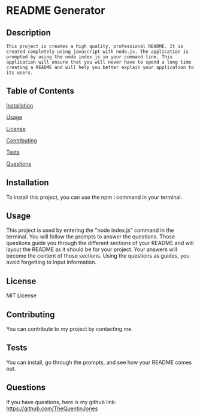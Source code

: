 # README Generator

  ## Description
          
    This project is creates a high quality, professional README. It is created completely using javascript with node.js. The application is prompted by using the node index.js in your command line. This application will ensure that you will never have to spend a long time creating a README and will help you better explain your application to its users.
         
  ## Table of Contents

  [Installation](#installation)

  [Usage](#usage)

  [License](#license)

  [Contributing](#contributing)

  [Tests](#tests)

  [Questions](#questions)

  ## Installation

  To install this project, you can use the npm i command in your terminal.

  ## Usage

  This project is used by entering the "node index.js" command in the terminal. You will follow the prompts to answer the questions. Those questions guide you through the different sections of your README and will layout the README as it should be for your project. Your answers will become the content of those sections. Using the questions as guides, you avoid forgetting to input information.

  ## License

  MIT License

  ## Contributing

  You can contribute to my project by contacting me.

  ## Tests

  You can install, go through the prompts, and see how your README comes out.

  ## Questions

  If you have questions, here is my github link: https://github.com/TheQuentinJones

